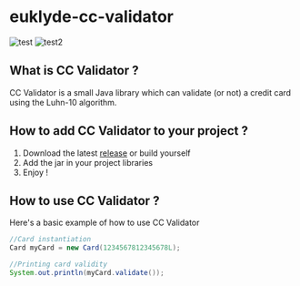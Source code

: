 # euklyde-cc-validator

![test](https://img.shields.io/github/license/Euklyde/euklyde-cc-validator) ![test2](https://img.shields.io/github/downloads/Euklyde/euklyde-cc-validator/total)

## What is CC Validator ?
CC Validator is a small Java library which can validate (or not) a credit card using the Luhn-10 algorithm.

## How to add CC Validator to your project ?
1. Download the latest [release](https://github.com/Euklyde/euklyde-cc-validator/releases) or build yourself
2. Add the jar in your project libraries
3. Enjoy !

## How to use CC Validator ?

Here's a basic example of how to use CC Validator

```java
//Card instantiation
Card myCard = new Card(1234567812345678L);

//Printing card validity
System.out.println(myCard.validate());
```
